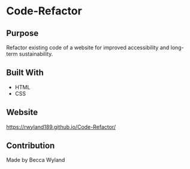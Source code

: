 # Code-Refactor

## Purpose
Refactor existing code of a website for improved accessibility and long-term sustainability.

## Built With
* HTML
* CSS

## Website
https://rwyland189.github.io/Code-Refactor/

## Contribution
Made by Becca Wyland